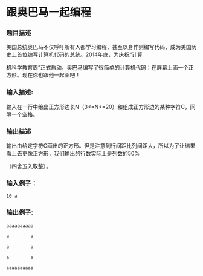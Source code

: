 # 跟奥巴马一起编程

### 题目描述

美国总统奥巴马不仅呼吁所有人都学习编程，甚至以身作则编写代码，成为美国历史上首位编写计算机代码的总统。2014年底，为庆祝“计算

机科学教育周”正式启动，奥巴马编写了很简单的计算机代码：在屏幕上画一个正方形。现在你也跟他一起画吧！

### 输入描述:

输入在一行中给出正方形边长N（3<=N<=20）和组成正方形边的某种字符C，间隔一个空格。

### 输出描述

输出由给定字符C画出的正方形。但是注意到行间距比列间距大，所以为了让结果看上去更像正方形，我们输出的行数实际上是列数的50%

（四舍五入取整）。

### 输入例子：

```
10 a
```

### 输出例子:

```
aaaaaaaaaa

a        a

a        a

a        a

aaaaaaaaaa
```
